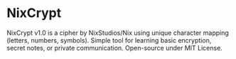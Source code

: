 # NixCrypt
NixCrypt v1.0 is a cipher by NixStudios/Nix using unique character mapping (letters, numbers, symbols). Simple tool for learning basic encryption, secret notes, or private communication. Open-source under MIT License.
